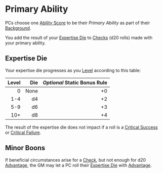 # Primary Ability

PCs choose one [Ability Score](../The%20Ability%20Scores/Ability%20Scores.md) to be their *Primary Ability* as part of their [Background](Background.md).

You add the result of your [Expertise Die](#Expertise%20Die) to [Checks](../../Game%20Procedures/Core%20Procedures/Check.md) (d20 rolls) made with your primary ability.

## Expertise Die

Your expertise die progresses as you [Level](../Progression/Level.md) according to this table:

| Level |  Die | *Optional* Static Bonus Rule |
| ----: | ---: | ---------------------------: |
|     0 | None |                           +0 |
|   1-4 |   d4 |                           +2 |
|   5-9 |   d6 |                           +3 |
|   10+ |   d8 |                           +4 |

The result of the expertise die does not impact if a roll is a [Critical Success](../../Game%20Procedures/Die%20Rolling%20Mechanics/Critical%20Success.md) or [Critical Failure](../../Game%20Procedures/Die%20Rolling%20Mechanics/Critical%20Failure.md).

## Minor Boons

If beneficial circumstances arise for a [Check](../../Game%20Procedures/Core%20Procedures/Check.md), but not enough for d20 [Advantage](../../Game%20Procedures/Die%20Rolling%20Mechanics/Advantage.md), the GM may let a PC roll their [Expertise Die](Primary%20Ability.md#Expertise%20Die) with [Advantage](../../Game%20Procedures/Die%20Rolling%20Mechanics/Advantage.md).

